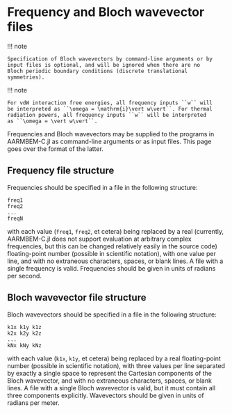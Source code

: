 # Frequency and Bloch wavevector files

!!! note

    Specification of Bloch wavevectors by command-line arguments or by
    input files is optional, and will be ignored when there are no
    Bloch periodic boundary conditions (discrete translational
    symmetries).

!!! note

    For vdW interaction free energies, all frequency inputs ``w`` will
    be interpreted as ``\omega = \mathrm{i}\vert w\vert``. For thermal
    radiation powers, all frequency inputs ``w`` will be interpreted
    as ``\omega = \vert w\vert``.

Frequencies and Bloch wavevectors may be supplied to the programs in
AARMBEM-C.jl as command-line arguments or as input files. This page
goes over the format of the latter.

## Frequency file structure

Frequencies should be specified in a file in the following structure:
```
freq1
freq2
...
freqN
```
with each value (`freq1`, `freq2`, et cetera) being replaced by a real
(currently, AARMBEM-C.jl does not support evaluation at arbitrary
complex frequencies, but this can be changed relatively easily in the
source code) floating-point number (possible in scientific notation),
with one value per line, and with no extraneous characters, spaces, or
blank lines. A file with a single frequency is valid. Frequencies
should be given in units of radians per second.

## Bloch wavevector file structure

Bloch wavevectors should be specified in a file in the following
structure:
```
k1x k1y k1z
k2x k2y k2z
...
kNx kNy kNz
```
with each value (`k1x`, `k1y`, et cetera) being replaced by a real
floating-point number (possible in scientific notation), with three
values per line separated by exactly a single space to represent the
Cartesian components of the Bloch wavevector, and with no extraneous
characters, spaces, or blank lines. A file with a single Bloch
wavevector is valid, but it must contain all three components
explicitly. Wavevectors should be given in units of radians per meter.